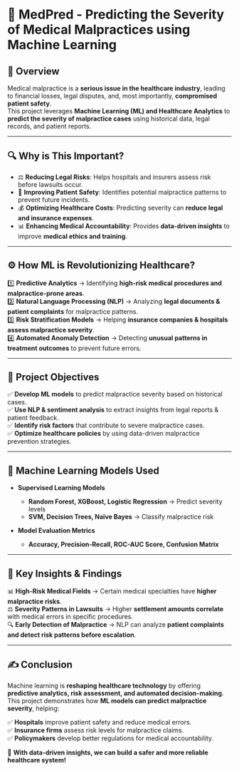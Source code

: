 # 🏥 MedPred - Predicting the Severity of Medical Malpractices using Machine Learning  

## 📌 Overview  
Medical malpractice is a **serious issue in the healthcare industry**, leading to financial losses, legal disputes, and, most importantly, **compromised patient safety**.  
This project leverages **Machine Learning (ML) and Healthcare Analytics** to **predict the severity of malpractice cases** using historical data, legal records, and patient reports.  

---

## 🔍 **Why is This Important?**  
- ⚖️ **Reducing Legal Risks**: Helps hospitals and insurers assess risk before lawsuits occur.  
- 🏥 **Improving Patient Safety**: Identifies potential malpractice patterns to prevent future incidents.  
- 💰 **Optimizing Healthcare Costs**: Predicting severity can **reduce legal and insurance expenses**.  
- 📊 **Enhancing Medical Accountability**: Provides **data-driven insights** to improve **medical ethics and training**.  

---

## ⚙️ **How ML is Revolutionizing Healthcare?**  
1️⃣ **Predictive Analytics** → Identifying **high-risk medical procedures and malpractice-prone areas**.  
2️⃣ **Natural Language Processing (NLP)** → Analyzing **legal documents & patient complaints** for malpractice patterns.  
3️⃣ **Risk Stratification Models** → Helping **insurance companies & hospitals assess malpractice severity**.  
4️⃣ **Automated Anomaly Detection** → Detecting **unusual patterns in treatment outcomes** to prevent future errors.  

---

## 🎯 **Project Objectives**
✅ **Develop ML models** to predict malpractice severity based on historical cases.  
✅ **Use NLP & sentiment analysis** to extract insights from legal reports & patient feedback.  
✅ **Identify risk factors** that contribute to severe malpractice cases.  
✅ **Optimize healthcare policies** by using data-driven malpractice prevention strategies.  

---

## 🔧 **Machine Learning Models Used**
- **Supervised Learning Models**  
  - **Random Forest, XGBoost, Logistic Regression** → Predict severity levels  
  - **SVM, Decision Trees, Naïve Bayes** → Classify malpractice risk 

- **Model Evaluation Metrics**  
  - **Accuracy, Precision-Recall, ROC-AUC Score, Confusion Matrix**  

---

## 🔬 **Key Insights & Findings**
📊 **High-Risk Medical Fields** → Certain medical specialties have **higher malpractice risks**.  
⚖️ **Severity Patterns in Lawsuits** → Higher **settlement amounts correlate** with medical errors in specific procedures.  
🔍 **Early Detection of Malpractice** → NLP can analyze **patient complaints and detect risk patterns before escalation**.  

---

## ✍ Conclusion  

Machine learning is **reshaping healthcare technology** by offering **predictive analytics, risk assessment, and automated decision-making**.  
This project demonstrates how **ML models can predict malpractice severity**, helping:  

✅ **Hospitals** improve patient safety and reduce medical errors.  
✅ **Insurance firms** assess risk levels for malpractice claims.  
✅ **Policymakers** develop better regulations for medical accountability.  

🚀 **With data-driven insights, we can build a safer and more reliable healthcare system!**  

